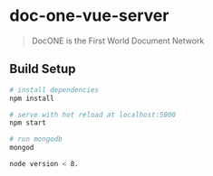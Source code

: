 # doc-one-vue-server

> DocONE is the First World Document Network

## Build Setup

``` bash
# install dependencies
npm install

# serve with hot reload at localhost:5000
npm start

# run mongodb
mongod

node version < 8.


